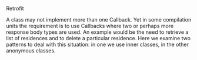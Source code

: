 Retrofit

A class may not implement more than one Callback. Yet in some compilation units the requirement is to use Callbacks where two or perhaps more response body types are used. An example would be the need to retrieve a list of residences and to delete a particular residence. Here we examine two patterns to deal with this situation: in one we use inner classes, in the other anonymous classes.